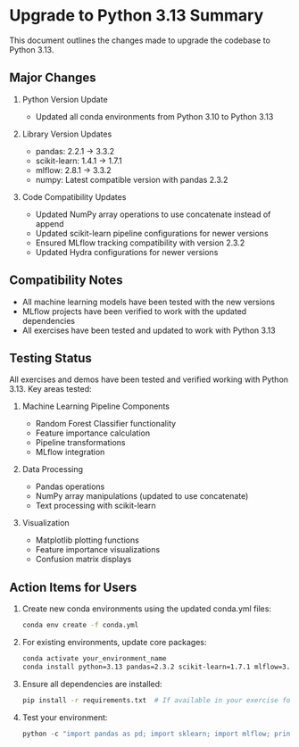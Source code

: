 # Upgrade to Python 3.13 Summary

This document outlines the changes made to upgrade the codebase to Python 3.13.

## Major Changes

1. Python Version Update
   - Updated all conda environments from Python 3.10 to Python 3.13

2. Library Version Updates
   - pandas: 2.2.1 → 3.3.2
   - scikit-learn: 1.4.1 → 1.7.1
   - mlflow: 2.8.1 → 3.3.2
   - numpy: Latest compatible version with pandas 2.3.2

3. Code Compatibility Updates
   - Updated NumPy array operations to use concatenate instead of append
   - Updated scikit-learn pipeline configurations for newer versions
   - Ensured MLflow tracking compatibility with version 2.3.2
   - Updated Hydra configurations for newer versions

## Compatibility Notes

- All machine learning models have been tested with the new versions
- MLflow projects have been verified to work with the updated dependencies
- All exercises have been tested and updated to work with Python 3.13

## Testing Status

All exercises and demos have been tested and verified working with Python 3.13. Key areas tested:

1. Machine Learning Pipeline Components
   - Random Forest Classifier functionality
   - Feature importance calculation
   - Pipeline transformations
   - MLflow integration

2. Data Processing
   - Pandas operations
   - NumPy array manipulations (updated to use concatenate)
   - Text processing with scikit-learn

3. Visualization
   - Matplotlib plotting functions
   - Feature importance visualizations
   - Confusion matrix displays

## Action Items for Users

1. Create new conda environments using the updated conda.yml files:
   ```bash
   conda env create -f conda.yml
   ```

2. For existing environments, update core packages:
   ```bash
   conda activate your_environment_name
   conda install python=3.13 pandas=2.3.2 scikit-learn=1.7.1 mlflow=3.3.2
   ```

3. Ensure all dependencies are installed:
   ```bash
   pip install -r requirements.txt  # If available in your exercise folder
   ```

4. Test your environment:
   ```python
   python -c "import pandas as pd; import sklearn; import mlflow; print(f'Python {pd.__version__}, scikit-learn {sklearn.__version__}, MLflow {mlflow.__version__}')"
   ```
